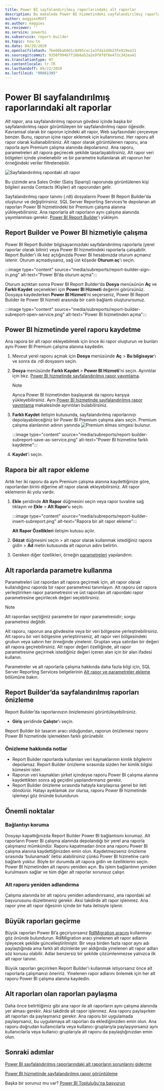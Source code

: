 ```yaml
---
title: Power BI sayfalandırılmış raporlarındaki alt raporlar
description: Bu makalede Power BI hizmetindeki sayfalandırılmış raporlar için desteklenen veri kaynaklarını ve Azure SQL Veritabanı veri kaynaklarına nasıl bağlanacağınızı öğreneceksiniz.
author: maggiesMSFT
ms.author: maggies
ms.reviewer: ''
ms.service: powerbi
ms.subservice: report-builder
ms.topic: how-to
ms.date: 04/29/2020
ms.openlocfilehash: fbe60bab0d1c8d95cec1a3fda1d4b23fe919ea31
ms.sourcegitcommit: 9350f994b7f18b0a52a2e9f8f8f8e472c342ea42
ms.translationtype: HT
ms.contentlocale: tr-TR
ms.lasthandoff: 09/22/2020
ms.locfileid: "90861395"
---
```

# <a name="subreports-in-power-bi-paginated-reports"></a>Power BI sayfalandırılmış raporlarındaki alt raporlar

*Alt rapor*, ana sayfalandırılmış raporun gövdesi içinde başka bir sayfalandırılmış rapor görüntüleyen bir sayfalandırılmış rapor öğesidir. Kavramsal olarak bir raporun içindeki alt rapor, Web sayfasındaki çerçeveye benzer. Bunu, raporun içine rapor eklemek için kullanırsınız. Her raporu alt rapor olarak kullanabilirsiniz. Alt rapor olarak görüntülenen raporu, ana raporla aynı Premium çalışma alanında depolarsınız. Ana raporu, parametreleri alt rapora geçirecek şekilde tasarlayabilirsiniz. Alt rapor veri bölgeleri içinde yinelenebilir ve bir parametre kullanılarak alt raporun her örneğindeki veriler filtrelenebilir.  
  
 ![Sayfalandırılmış rapordaki alt rapor](media/subreports/paginated-report-subreport.png "Sayfalandırılmış rapor alt raporu")  
  
 Bu çizimde ana Sales Order (Satış Siparişi) raporunda görüntülenen kişi bilgileri asında Contacts (Kişiler) alt raporundan gelir.  
  
Sayfalandırılmış rapor tanımı (.rdl) dosyalarını Power BI Report Builder’da oluşturur ve değiştirirsiniz. SQL Server Reporting Services’te depolanan alt raporları Power BI hizmetindeki bir Premium çalışma alanına yükleyebilirsiniz. Ana raporlarla alt raporların aynı çalışma alanında yayımlanması gerekir. [Power BI Report Builder](https://aka.ms/pbireportbuilder)’ı yükleyin.
  
## <a name="work-with-report-builder-and-the-power-bi-service"></a>Report Builder ve Power BI hizmetiyle çalışma

Power BI Report Builder bilgisayarınızdaki sayfalandırılmış raporlarla (yerel raporlar olarak bilinir) veya Power BI hizmetindeki raporlarla çalışabilir.  Report Builder’ı ilk kez açtığınızda Power BI hesabınızda oturum açmanız istenir. Oturum açmadıysanız, sağ üst köşede **Oturum aç**'ı seçin.

:::image type="content" source="media/subreports/report-builder-sign-in.png" alt-text="Power BI’da oturum açma":::

Oturum açtıktan sonra Power BI Report Builder’da **Dosya** menüsünün **Aç** ve **Farklı Kaydet** seçenekleri için **Power BI Hizmeti** değerini görürsünüz. Dosyaya kaydederken **Power BI Hizmeti**’ni seçerseniz, Power BI Report Builder ile Power BI hizmeti arasında bir canlı bağlantı oluşturursunuz. 

:::image type="content" source="media/subreports/report-builder-subreport-open-service.png" alt-text="Power BI hizmetinden açma":::

## <a name="save-a-local-report-to-the-power-bi-service"></a>Power BI hizmetinde yerel raporu kaydetme

Ana rapora bir alt rapor ekleyebilmek için önce iki rapor oluşturun ve bunları aynı Power BI Premium çalışma alanına kaydedin. 

1. Mevcut yerel raporu açmak için **Dosya** menüsünde **Aç** > **Bu bilgisayar**’ı ve sonra da .rdl dosyasını seçin.  

2. **Dosya** menüsünde **Farklı Kaydet** > **Power BI Hizmeti**'ni seçin.  Ayrıntılar için bkz. [Power BI hizmetinde sayfalandırılmış rapor yayımlama](paginated-reports-save-to-power-bi-service.md).

    > [!NOTE]
    > Ayrıca Power BI hizmetinden başlayarak da raporu karşıya yükleyebilirsiniz. Aynı [Power BI hizmetinde sayfalandırılmış rapor yayımlama](paginated-reports-save-to-power-bi-service.md) makalesinde ayrıntıları bulabilirsiniz.

3. **Farklı Kaydet** iletişim kutusunda, sayfalandırılmış raporlarınızı depolayabileceğiniz bir Power BI Premium çalışma alanı seçin.  Premium çalışma alanlarının adının yanında ![Premium elmas simgesi](media/subreports/report-builder-premium-diamond.png) bulunur.

    :::image type="content" source="media/subreports/report-builder-subreport-save-as-service.png" alt-text="Power BI hizmetine farklı kaydetme":::

4. **Kaydet**'i seçin.

## <a name="add-a-subreport-to-a-report"></a>Rapora bir alt rapor ekleme

Artık her iki raporu da aynı Premium çalışma alanına kaydettiğinize göre, raporlardan birini diğerine alt rapor olarak ekleyebilirsiniz. Alt rapor eklemenin iki yolu vardır. 

1. **Ekle** şeridinde **Alt Rapor** düğmesini seçin veya rapor tuvaline sağ tıklayın ve **Ekle** > **Alt Rapor**’u seçin.

    :::image type="content" source="media/subreports/report-builder-insert-subreport.png" alt-text="Rapora bir alt rapor ekleme":::

    **Alt Rapor Özellikleri** iletişim kutusu açılır.  

2. **Gözat** düğmesini seçin > alt rapor olarak kullanmak istediğiniz rapora gidin > **Ad** metin kutusunda alt raporun adını belirtin.

3. Gereken diğer özellikleri, örneğin [parametreleri](#use-parameters-in-subreports) yapılandırın.

## <a name="use-parameters-in-subreports"></a>Alt raporlarda parametre kullanma  
 Parametreleri üst rapordan alt rapora geçirmek için, alt rapor olarak kullandığınız raporda bir rapor parametresi tanımlayın. Alt raporu üst rapora yerleştirirken rapor parametresini ve üst rapordan alt rapordaki rapor parametresine geçirilecek değeri seçebilirsiniz.  
  
> [!NOTE]  
> Alt rapordan seçtiğiniz parametre bir *rapor* parametresidir; *sorgu* parametresi değildir.  
  
 Alt raporu, raporun ana gövdesine veya bir veri bölgesine yerleştirebilirsiniz. Alt raporu bir veri bölgesine yerleştirirseniz, alt rapor veri bölgesindeki grubun veya satırın her örneğinde yinelenir. Gruptan veya satırdan bir değeri alt rapora geçirebilirsiniz. Alt rapor değeri özelliğinde, alt rapor parametresine geçirmek istediğiniz değeri içeren alan için bir alan ifadesi kullanın.  
  
 Parametreler ve alt raporlarla çalışma hakkında daha fazla bilgi için, SQL Server Reporting Services belgelerinin [Alt rapor ve parametreler ekleme](/sql/reporting-services/report-design/add-a-subreport-and-parameters-report-builder-and-ssrs) bölümüne bakın.  

## <a name="preview-paginated-reports-in-report-builder"></a>Report Builder’da sayfalandırılmış raporları önizleme

Report Builder’da raporlarınızın önizlemesini görüntüleyebilirsiniz.

- **Giriş** şeridinde **Çalıştır**'ı seçin. 

Report Builder bir tasarım aracı olduğundan, raporun önizlemesi raporu Power BI hizmetinde işlemekten farklı görünebilir.

### <a name="notes-about-previewing"></a>Önizleme hakkında notlar

- Report Builder raporlarda kullanılan veri kaynaklarının kimlik bilgilerini depolamaz.  Report Builder önizleme sırasında sizden her kimlik bilgisi kümesini ister.  
- Raporun veri kaynakları şirket içindeyse raporu Power BI çalışma alanına kaydettikten sonra ağ geçidini yapılandırmanız gerekir.
- Report Builder önizleme sırasında hatayla karşılaşırsa genel bir ileti döndürür.  Hatayı ayıklamak zor olursa, raporu Power BI hizmetinde işlemeyi göz önünde bulundurun.  

## <a name="considerations"></a>Önemli noktalar

### <a name="maintaining-the-connection"></a>Bağlantıyı koruma

Dosyayı kapattığınızda Report Builder Power BI bağlantısını korumaz.  Alt raporların Power BI çalışma alanında depolandığı bir yerel ana raporla çalışmanız mümkündür. Raporu kapatmadan önce ana raporu Power BI çalışma alanına kaydettiğinizden emin olun.  Kaydetmezseniz önizleme sırasında ‘bulunamadı’ iletisi alabilirsiniz çünkü Power BI hizmetine canlı bağlantı yoktur.  Böyle bir durumda alt rapora gidin ve özelliklerini seçin.  Power BI hizmetinden alt raporu yeniden açın.  Bu işlem bağlantının yeniden kurulmasını sağlar ve tüm diğer alt raporlar sorunsuz çalışır.

### <a name="renaming-a-subreport"></a>Alt raporu yeniden adlandırma

Çalışma alanında bir alt raporu yeniden adlandırırsanız, ana rapordaki ad başvurusunu düzeltmeniz gerekir. Aksi takdirde alt rapor işlenmez. Ana rapor yine alt rapor öğesinin içinde bir hata iletisiyle işlenir.

## <a name="migrate-large-reports"></a>Büyük raporları geçirme

Büyük raporları Power BI’a geçiriyorsanız [RdlMigration aracını](../guidance/migrate-ssrs-reports-to-power-bi.md) kullanmayı göz önünde bulundurun.  RdlMigration aracı yinelenen alt rapor adlarını işleyecek şekilde güncelleştirilmiştir.  Bir veya birden fazla rapor aynı adı paylaştığında ama farklı alt dizinlerde yer aldığında yinelenen alt rapor adları söz konusu olabilir.  Adlar benzersiz bir şekilde çözümlenmezse yalnızca ilk alt rapor tanınır.

Büyük raporları geçirirken Report Builder’ı kullanmak istiyorsanız önce alt raporlarla çalışmanızı öneririz. Yinelenen rapor adlarını önlemek için her alt raporu Power BI çalışma alanına kaydedin.

## <a name="share-reports-with-subreports"></a>Alt raporları olan raporları paylaşma

Daha önce belirttiğimiz gibi ana rapor ile alt raporların aynı çalışma alanında yer alması gerekir. Aksi takdirde alt rapor işlenmez. Ana raporu paylaşırken alt raporları da paylaşmanız gerekir. Ana raporu bir uygulamada paylaşırsanız, bu uygulamaya alt raporları da eklediğinizden emin olun. Ana raporu doğrudan kullanıcılarla veya kullanıcı gruplarıyla paylaşıyorsanız aynı kullanıcılarla veya kullanıcı gruplarıyla alt raporu da paylaştığınızdan emin olun.
  
## <a name="next-steps"></a>Sonraki adımlar

[Power BI sayfalandırılmış raporlarındaki alt raporların sorunlarını giderme](subreports-troubleshoot.md)

[Power BI hizmetinde sayfalandırılmış rapor görüntüleme](../consumer/paginated-reports-view-power-bi-service.md)

Başka bir sorunuz mu var? [Power BI Topluluğu'na başvurun](https://community.powerbi.com/)